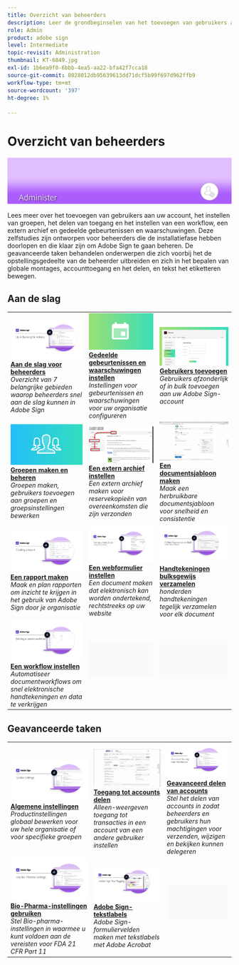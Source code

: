 ```yaml
---
title: Overzicht van beheerders
description: Leer de grondbeginselen van het toevoegen van gebruikers aan uw account, het instellen van groepen, het delen van toegang en het instellen van een workflow, een extern archief en gedeelde gebeurtenissen en waarschuwingen
role: Admin
product: adobe sign
level: Intermediate
topic-revisit: Administration
thumbnail: KT-6849.jpg
exl-id: 1b6ea9f0-6bbb-4ea5-aa22-bfa42f7cca18
source-git-commit: 8028012db95639613dd71dcf5b99f697d962ffb9
workflow-type: tm+mt
source-wordcount: '397'
ht-degree: 1%

---
```


# Overzicht van beheerders

![Afbeelding Beheerders ondertekenen](../assets/Hero-Admin.png)

Lees meer over het toevoegen van gebruikers aan uw account, het instellen van groepen, het delen van toegang en het instellen van een workflow, een extern archief en gedeelde gebeurtenissen en waarschuwingen. Deze zelfstudies zijn ontworpen voor beheerders die de installatiefase hebben doorlopen en die klaar zijn om Adobe Sign te gaan beheren. De geavanceerde taken behandelen onderwerpen die zich voorbij het de opstellingsgedeelte van de beheerder uitbreiden en zich in het bepalen van globale montages, accounttoegang en het delen, en tekst het etiketteren bewegen.

## Aan de slag

<table style="table-layout:fixed">
<tr>
  <td>
    <a href="up-and-running-admin.md">
      <img alt="Aan de slag voor beheerders" src="../assets/Up-Running.png" />
    </a>
    <div>
    <a href="up-and-running-admin.md"><strong>Aan de slag voor beheerders</strong></a>
    </div>
    <em>Overzicht van 7 belangrijke gebieden waarop beheerders snel aan de slag kunnen in Adobe Sign</em>
    <br>
  </td>
  <td>
    <a href="set-up-shared-events-and-alert.md">
      <img alt="Gedeelde gebeurtenissen en waarschuwingen instellen" src="../assets/SharedEvents.png" />
    </a>
    <div>
    <a href="set-up-shared-events-and-alert.md"><strong>Gedeelde gebeurtenissen en waarschuwingen instellen</strong></a>
    </div>
    <em>Instellingen voor gebeurtenissen en waarschuwingen voor uw organisatie configureren</em>
    <br>
  </td>
  <td>
    <a href="add-users-to-your-account.md">
      <img alt="Zensers toevoegen" src="../assets/Adding-Users.png" />
    </a>
    <div>
    <a href="add-users-to-your-account.md"><strong>Gebruikers toevoegen</strong></a>
    </div>
    <em>Gebruikers afzonderlijk of in bulk toevoegen aan uw Adobe Sign-account</em>
    <br>
  </td>
</tr>
<tr>
  <td>
    <a href="create-and-manage-groups.md">
      <img alt="Groepen maken en beheren" src="../assets/Creating-Groups.png" />
    </a>
    <div>
    <a href="create-and-manage-groups.md"><strong>Groepen maken en beheren</strong></a>
    </div>
    <em>Groepen maken, gebruikers toevoegen aan groepen en groepsinstellingen bewerken</em>
    <br>
  </td>
  <td>
    <a href="set-up-your-external-archive.md">
      <img alt="Een extern archief instellen" src="../assets/ExternalArchive.png" />
    </a>
    <div>
    <a href="set-up-your-external-archive.md"><strong>Een extern archief instellen</strong></a>
    </div>
    <em>Een extern archief maken voor reservekopieën van overeenkomsten die zijn verzonden</em>
    <br>
  </td>
  <td>
    <a href="../sign-advanced-users/create-a-template.md">
      <img alt="Een documentsjabloon maken" src="../assets/Template.png" />
    </a>
    <div>
    <a href="../sign-advanced-users/create-a-template.md"><strong>Een documentsjabloon maken</strong></a>
    </div>
    <em>Maak een herbruikbare documentsjabloon voor snelheid en consistentie</em>
    <br>
  </td>
</tr>
<tr>
  <td>
    <a href="create-a-report.md">
      <img alt="Een rapport maken" src="../assets/Report.png" />
    </a>
    <div>
    <a href="create-a-report.md"><strong>Een rapport maken</strong></a>
    </div>
    <em>Maak en plan rapporten om inzicht te krijgen in het gebruik van Adobe Sign door je organisatie</em>
    <br>
  </td>
  <td>
    <a href="../sign-advanced-users/webform.md">
      <img alt="Een webformulier instellen" src="../assets/Webform.png" />
    </a>
    <div>
    <a href="../sign-advanced-users/webform.md"><strong>Een webformulier instellen</strong></a>
    </div>
    <em>Een document maken dat elektronisch kan worden ondertekend, rechtstreeks op uw website</em>
    <br>
  </td>
  <td>
    <a href="../sign-advanced-users/megasign.md">
      <img alt="Handtekeningen in bulk verzamelen" src="../assets/Megasign.png" />
    </a>
    <div>
    <a href="../sign-advanced-users/megasign.md"><strong>Handtekeningen bulksgewijs verzamelen</strong></a>
    </div>
    <em>honderden handtekeningen tegelijk verzamelen voor elk document</em>
    <br>
  </td>
</tr>
<tr>
  <td>
    <a href="building-a-custom-workflow.md">
      <img alt="Een workflow instellen" src="../assets/BuildingWorkflow.png" />
    </a>
    <div>
    <a href="building-a-custom-workflow.md"><strong>Een workflow instellen</strong></a>
    </div>
    <em>Automatiseer documentworkflows om snel elektronische handtekeningen en data te verkrijgen</em>
    <br>
  </td>
  <td>
    <img alt="Spacer" src="../assets/Grayspacer.png" />
    <div>
    <br>
  </td>
  <td>
    <img alt="Spacer" src="../assets/Grayspacer.png" />
    <div>
    <br>
  </td>
</tr>
</table>

## Geavanceerde taken

<table style="table-layout:fixed">
<tr>
  <td>
    <a href="learn-about-global-settings.md">
      <img alt="Algemene instellingen" src="../assets/GlobalSettings_1280.png">
    </a>
    <div>
    <a href="learn-about-global-settings.md"><strong>Algemene instellingen</strong></a>
    </div>
    <em>Productinstellingen globaal bewerken voor uw hele organisatie of voor specifieke groepen</em>
    <br>
  </td>
  <td>
    <a href="share-account-access.md">
      <img alt="Toegang tot accounts delen" src="../assets/SharingAccess.png" />
    </a>  
    <div>
    <a href="share-account-access.md"><strong>Toegang tot accounts delen</strong></a>
    </div>
    <em>Alleen-weergeven toegang tot transacties in een account van een andere gebruiker instellen</em>
    <br>
  </td>
  <td>
    <a href="advanced-account-sharing.md">
      <img alt="Geavanceerd delen van accounts" src="../assets/AdvancedSharing_1280.png" />
    </a>
    <div>
    <a href="advanced-account-sharing.md"><strong>Geavanceerd delen van accounts</strong></a>
    </div>
    <em>Stel het delen van accounts in zodat beheerders en gebruikers hun machtigingen voor verzenden, wijzigen en bekijken kunnen delegeren</em>
    <br>
  </td>
</tr>
<tr>
  <td>
    <a href="use-bio-pharma-settings.md">
      <img alt="Bio-Pharma-instellingen gebruiken" src="../assets/Bio_1280.png" />
    </a>
    <div>
    <a href="use-bio-pharma-settings.md"><strong>Bio-Pharma-instellingen gebruiken</strong></a>
    </div>
    <em>Stel Bio-pharma-instellingen in waarmee u kunt voldoen aan de vereisten voor FDA 21 CFR Part 11</em>
    <br>
  </td> 
  <td>
     <a href="../sign-advanced-users/adobe-sign-text-tagging.md">
      <img alt="Adobe Sign-tekstlabels" src="../assets/Text-Tagging.png" />
    </a>
    <div>
    <a href="../sign-advanced-users/adobe-sign-text-tagging.md"><strong>Adobe Sign-tekstlabels</strong></a>
    <div>
    <em>Adobe Sign-formuliervelden maken met tekstlabels met Adobe Acrobat</em>
    <br>
  </td>
  <td>
    <img alt="Spacer" src="../assets/Grayspacer.png" />
    <div>
    <br>
  </td>
</tr>
</table>
